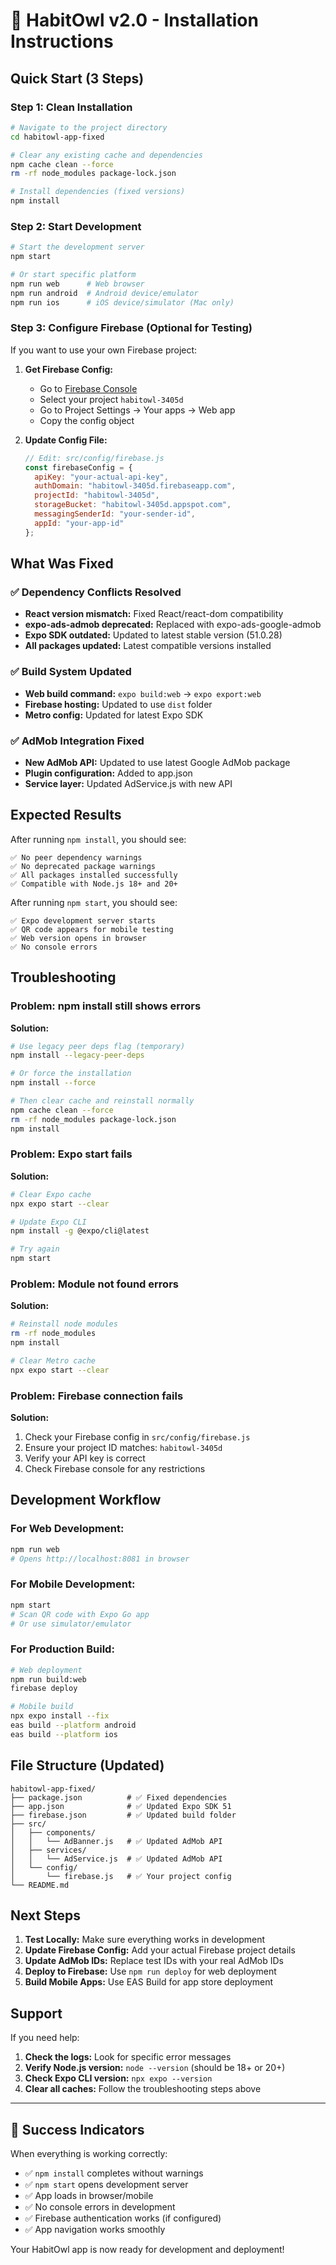 # 🚀 HabitOwl v2.0 - Installation Instructions

## Quick Start (3 Steps)

### Step 1: Clean Installation
```bash
# Navigate to the project directory
cd habitowl-app-fixed

# Clear any existing cache and dependencies
npm cache clean --force
rm -rf node_modules package-lock.json

# Install dependencies (fixed versions)
npm install
```

### Step 2: Start Development
```bash
# Start the development server
npm start

# Or start specific platform
npm run web      # Web browser
npm run android  # Android device/emulator
npm run ios      # iOS device/simulator (Mac only)
```

### Step 3: Configure Firebase (Optional for Testing)
If you want to use your own Firebase project:

1. **Get Firebase Config:**
   - Go to [Firebase Console](https://console.firebase.google.com/)
   - Select your project `habitowl-3405d`
   - Go to Project Settings → Your apps → Web app
   - Copy the config object

2. **Update Config File:**
   ```javascript
   // Edit: src/config/firebase.js
   const firebaseConfig = {
     apiKey: "your-actual-api-key",
     authDomain: "habitowl-3405d.firebaseapp.com",
     projectId: "habitowl-3405d",
     storageBucket: "habitowl-3405d.appspot.com",
     messagingSenderId: "your-sender-id",
     appId: "your-app-id"
   };
   ```

## What Was Fixed

### ✅ Dependency Conflicts Resolved
- **React version mismatch:** Fixed React/react-dom compatibility
- **expo-ads-admob deprecated:** Replaced with expo-ads-google-admob
- **Expo SDK outdated:** Updated to latest stable version (51.0.28)
- **All packages updated:** Latest compatible versions installed

### ✅ Build System Updated
- **Web build command:** `expo build:web` → `expo export:web`
- **Firebase hosting:** Updated to use `dist` folder
- **Metro config:** Updated for latest Expo SDK

### ✅ AdMob Integration Fixed
- **New AdMob API:** Updated to use latest Google AdMob package
- **Plugin configuration:** Added to app.json
- **Service layer:** Updated AdService.js with new API

## Expected Results

After running `npm install`, you should see:
```
✅ No peer dependency warnings
✅ No deprecated package warnings
✅ All packages installed successfully
✅ Compatible with Node.js 18+ and 20+
```

After running `npm start`, you should see:
```
✅ Expo development server starts
✅ QR code appears for mobile testing
✅ Web version opens in browser
✅ No console errors
```

## Troubleshooting

### Problem: npm install still shows errors
**Solution:**
```bash
# Use legacy peer deps flag (temporary)
npm install --legacy-peer-deps

# Or force the installation
npm install --force

# Then clear cache and reinstall normally
npm cache clean --force
rm -rf node_modules package-lock.json
npm install
```

### Problem: Expo start fails
**Solution:**
```bash
# Clear Expo cache
npx expo start --clear

# Update Expo CLI
npm install -g @expo/cli@latest

# Try again
npm start
```

### Problem: Module not found errors
**Solution:**
```bash
# Reinstall node modules
rm -rf node_modules
npm install

# Clear Metro cache
npx expo start --clear
```

### Problem: Firebase connection fails
**Solution:**
1. Check your Firebase config in `src/config/firebase.js`
2. Ensure your project ID matches: `habitowl-3405d`
3. Verify your API key is correct
4. Check Firebase console for any restrictions

## Development Workflow

### For Web Development:
```bash
npm run web
# Opens http://localhost:8081 in browser
```

### For Mobile Development:
```bash
npm start
# Scan QR code with Expo Go app
# Or use simulator/emulator
```

### For Production Build:
```bash
# Web deployment
npm run build:web
firebase deploy

# Mobile build
npx expo install --fix
eas build --platform android
eas build --platform ios
```

## File Structure (Updated)
```
habitowl-app-fixed/
├── package.json          # ✅ Fixed dependencies
├── app.json              # ✅ Updated Expo SDK 51
├── firebase.json         # ✅ Updated build folder
├── src/
│   ├── components/
│   │   └── AdBanner.js   # ✅ Updated AdMob API
│   ├── services/
│   │   └── AdService.js  # ✅ Updated AdMob API
│   └── config/
│       └── firebase.js   # ✅ Your project config
└── README.md
```

## Next Steps

1. **Test Locally:** Make sure everything works in development
2. **Update Firebase Config:** Add your actual Firebase project details
3. **Update AdMob IDs:** Replace test IDs with your real AdMob IDs
4. **Deploy to Firebase:** Use `npm run deploy` for web deployment
5. **Build Mobile Apps:** Use EAS Build for app store deployment

## Support

If you need help:

1. **Check the logs:** Look for specific error messages
2. **Verify Node.js version:** `node --version` (should be 18+ or 20+)
3. **Check Expo CLI version:** `npx expo --version`
4. **Clear all caches:** Follow the troubleshooting steps above

---

## 🎉 Success Indicators

When everything is working correctly:
- ✅ `npm install` completes without warnings
- ✅ `npm start` opens development server
- ✅ App loads in browser/mobile
- ✅ No console errors in development
- ✅ Firebase authentication works (if configured)
- ✅ App navigation works smoothly

Your HabitOwl app is now ready for development and deployment!